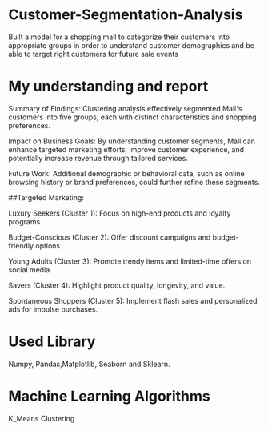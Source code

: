 # Customer-Segmentation-Analysis
Built a model for a shopping mall to categorize their customers into appropriate groups in order to understand customer demographics and be able to target right customers for future sale events
# My understanding and report
Summary of Findings: Clustering analysis effectively segmented Mall's customers into five groups, each with distinct characteristics and shopping preferences.

Impact on Business Goals: By understanding customer segments, Mall can enhance targeted marketing efforts, improve customer experience, and potentially increase revenue through tailored services.

Future Work: Additional demographic or behavioral data, such as online browsing history or brand preferences, could further refine these segments.

##Targeted Marketing:

Luxury Seekers (Cluster 1): Focus on high-end products and loyalty programs.

Budget-Conscious (Cluster 2): Offer discount campaigns and budget-friendly options.

Young Adults (Cluster 3): Promote trendy items and limited-time offers on social media.

Savers (Cluster 4): Highlight product quality, longevity, and value.

Spontaneous Shoppers (Cluster 5): Implement flash sales and personalized ads for impulse purchases.

# Used Library
Numpy, Pandas,Matplotlib, Seaborn and Sklearn.
# Machine Learning Algorithms
K_Means Clustering
